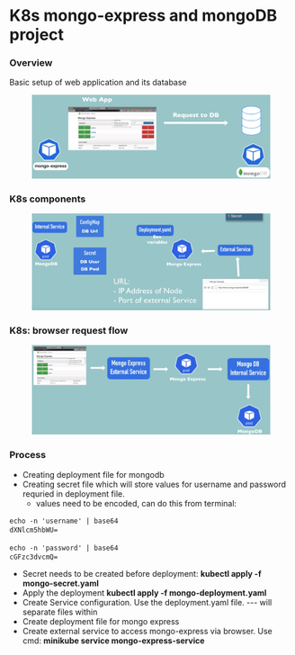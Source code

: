 # K8s mongo-express and mongoDB project

### Overview

Basic setup of web application and its database

<figure><img src=".gitbook/assets/image (1).png" alt=""><figcaption></figcaption></figure>

### K8s components

<figure><img src=".gitbook/assets/image (3).png" alt=""><figcaption></figcaption></figure>

### K8s: browser request flow

<figure><img src=".gitbook/assets/image (4).png" alt=""><figcaption></figcaption></figure>

### Process

* Creating deployment file for mongodb
* Creating secret file which will store values  for username and password requried in deployment file.&#x20;
  * values need to be encoded, can do this from terminal:

```
echo -n 'username' | base64
dXNlcm5hbWU=

echo -n 'password' | base64
cGFzc3dvcmQ=
```

* Secret needs to be created before deployment: **kubectl apply -f mongo-secret.yaml**
* Apply the deployment **kubectl apply -f mongo-deployment.yaml**
* Create Service configuration.  Use the deployment.yaml file. --- will separate files within
* Create deployment file for mongo express
* Create external service to access mongo-express via browser. Use cmd: **minikube service mongo-express-service**&#x20;
